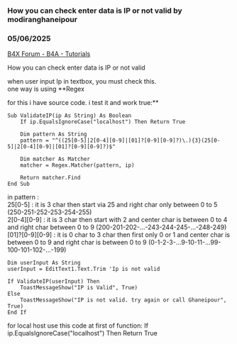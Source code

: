 ### How you can check enter data is IP or not valid by modiranghaneipour
### 05/06/2025
[B4X Forum - B4A - Tutorials](https://www.b4x.com/android/forum/threads/166891/)

How you can check enter data is IP or not valid  
  
when user input Ip in textbox, you must check this.  
one way is using **Regex  
  
for this i have source code. i test it and work true:**  

```B4X
Sub ValidateIP(ip As String) As Boolean  
    If ip.EqualsIgnoreCase("localhost") Then Return True  
      
    Dim pattern As String  
    pattern = "^((25[0-5]|2[0-4][0-9]|[01]?[0-9][0-9]?)\.){3}(25[0-5]|2[0-4][0-9]|[01]?[0-9][0-9]?)$"  
      
    Dim matcher As Matcher  
    matcher = Regex.Matcher(pattern, ip)  
      
    Return matcher.Find  
End Sub
```

  
  
  
  
in pattern :  
25[0-5] : it is 3 char then start via 25 and right char only between 0 to 5 (250-251-252-253-254-255)  
2[0-4][0-9] : it is 3 char then start with 2 and center char is between 0 to 4 and right char between 0 to 9 (200-201-202-…-243-244-245-…-248-249)  
[01]?[0-9][0-9] : it is 0 char to 3 char then first only 0 or 1 and center char is between 0 to 9 and right char is between 0 to 9 (0-1-2-3-…9-10-11-…99-100-101-102-…-199)  

```B4X
Dim userInput As String  
userInput = EditText1.Text.Trim 'Ip is not valid  
  
If ValidateIP(userInput) Then  
    ToastMessageShow("IP is Valid", True)  
Else  
    ToastMessageShow("IP is not valid. try again or call Ghaneipour", True)  
End If
```

  
   
  
for local host use this code at first of function: If ip.EqualsIgnoreCase("localhost") Then Return True